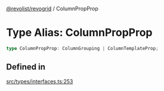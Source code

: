 [@revolist/revogrid](README.md) / ColumnPropProp

# Type Alias: ColumnPropProp

```ts
type ColumnPropProp: ColumnGrouping | ColumnTemplateProp;
```

## Defined in

[src/types/interfaces.ts:253](https://github.com/revolist/revogrid/blob/a649ddca5a4a20f5f68ee92610066873d77a049a/src/types/interfaces.ts#L253)
